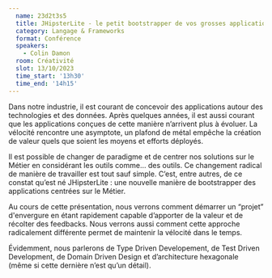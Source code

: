 ```yaml
---
  name: 23d2t3s5
  title: JHipsterLite - le petit bootstrapper de vos grosses applications
  category: Langage & Frameworks
  format: Conférence
  speakers: 
    - Colin Damon
  room: Créativité
  slot: 13/10/2023
  time_start: '13h30'
  time_end: '14h15'
---
```

Dans notre industrie, il est courant de concevoir des applications autour des technologies et des données. Après quelques années, il est aussi courant que les applications conçues de cette manière n’arrivent plus à évoluer. La vélocité rencontre une asymptote, un plafond de métal empêche la création de valeur quels que soient les moyens et efforts déployés.

Il est possible de changer de paradigme et de centrer nos solutions sur le Métier en considérant les outils comme… des outils. Ce changement radical de manière de travailler est tout sauf simple. C’est, entre autres, de ce constat qu’est né JHipsterLite : une nouvelle manière de bootstrapper des applications centrées sur le Métier.

Au cours de cette présentation, nous verrons comment démarrer un “projet” d'envergure en étant rapidement capable d’apporter de la valeur et de récolter des feedbacks. Nous verrons aussi comment cette approche radicalement différente permet de maintenir la vélocité dans le temps.

Évidemment, nous parlerons de Type Driven Developement, de Test Driven Development, de Domain Driven Design et d’architecture hexagonale (même si cette dernière n’est qu’un détail).
